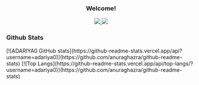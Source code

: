 <h3 align="center">Welcome!</h1>

<div align="center">
  <a href="https://www.instagram.com/adariya0">
    <img src="https://img.shields.io/badge/Instagram-E4405F?style=for-the-badge&logo=instagram&logoColor=white" target="_blank"/>
  </a>
  <a href="https://www.reddit.com/user/AAIYR">
    <img src="https://img.shields.io/badge/Reddit-FF4500?style=for-the-badge&logo=reddit&logoColor=white" target="_blank"/>
  </a>
</div>

<h3>Github Stats</h3>
[![ADARIYA0 GitHub stats](https://github-readme-stats.vercel.app/api?username=adariya0)](https://github.com/anuraghazra/github-readme-stats) [![Top Langs](https://github-readme-stats.vercel.app/api/top-langs/?username=adariya0)](https://github.com/anuraghazra/github-readme-stats)
